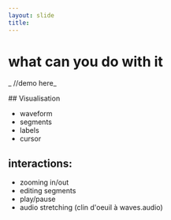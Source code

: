 ```yaml
---
layout: slide
title: 
---
```


# what can you do with it 

_ //demo here_

<aside class="notes" markdown="1">
## Visualisation

* waveform
* segments
* labels
* cursor

## interactions:

* zooming in/out
* editing segments
* play/pause
* audio stretching (clin d'oeuil à waves.audio)

</aside>